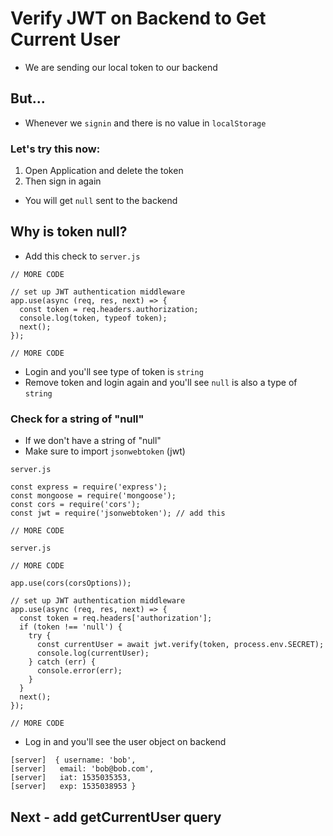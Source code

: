# Verify JWT on Backend to Get Current User
* We are sending our local token to our backend 

## But...
* Whenever we `signin` and there is no value in `localStorage`

### Let's try this now:
1. Open Application and delete the token
2. Then sign in again

* You will get `null` sent to the backend

## Why is token null?
* Add this check to `server.js`

```
// MORE CODE

// set up JWT authentication middleware
app.use(async (req, res, next) => {
  const token = req.headers.authorization;
  console.log(token, typeof token);
  next();
});

// MORE CODE
```

* Login and you'll see type of token is `string`
* Remove token and login again and you'll see `null` is also a type of `string`

### Check for a string of "null"
* If we don't have a string of "null"
* Make sure to import `jsonwebtoken` (jwt)

`server.js`

```
const express = require('express');
const mongoose = require('mongoose');
const cors = require('cors');
const jwt = require('jsonwebtoken'); // add this

// MORE CODE
```

`server.js`

```
// MORE CODE

app.use(cors(corsOptions));

// set up JWT authentication middleware
app.use(async (req, res, next) => {
  const token = req.headers['authorization'];
  if (token !== 'null') {
    try {
      const currentUser = await jwt.verify(token, process.env.SECRET);
      console.log(currentUser);
    } catch (err) {
      console.error(err);
    }
  }
  next();
});

// MORE CODE
```

* Log in and you'll see the user object on backend

```
[server]  { username: 'bob',
[server]   email: 'bob@bob.com',
[server]   iat: 1535035353,
[server]   exp: 1535038953 }
```

## Next - add getCurrentUser query
